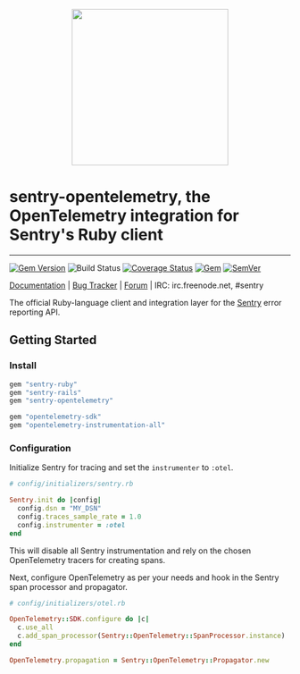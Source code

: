 <p align="center">
  <a href="https://sentry.io" target="_blank" align="center">
    <img src="https://sentry-brand.storage.googleapis.com/sentry-logo-black.png" width="280">
  </a>
  <br>
</p>

# sentry-opentelemetry, the OpenTelemetry integration for Sentry's Ruby client

---


[![Gem Version](https://img.shields.io/gem/v/sentry-opentelemetry.svg)](https://rubygems.org/gems/sentry-opentelemetry)
![Build Status](https://github.com/getsentry/sentry-ruby/actions/workflows/sentry_opentelemetry_test.yml/badge.svg)
[![Coverage Status](https://img.shields.io/codecov/c/github/getsentry/sentry-ruby/master?logo=codecov)](https://codecov.io/gh/getsentry/sentry-ruby/branch/master)
[![Gem](https://img.shields.io/gem/dt/sentry-opentelemetry.svg)](https://rubygems.org/gems/sentry-opentelemetry/)
[![SemVer](https://api.dependabot.com/badges/compatibility_score?dependency-name=sentry-opentelemetry&package-manager=bundler&version-scheme=semver)](https://dependabot.com/compatibility-score.html?dependency-name=sentry-opentelemetry&package-manager=bundler&version-scheme=semver)


[Documentation](https://docs.sentry.io/platforms/ruby/guides/opentelemetry/) | [Bug Tracker](https://github.com/getsentry/sentry-ruby/issues) | [Forum](https://forum.sentry.io/) | IRC: irc.freenode.net, #sentry

The official Ruby-language client and integration layer for the [Sentry](https://github.com/getsentry/sentry) error reporting API.


## Getting Started

### Install

```ruby
gem "sentry-ruby"
gem "sentry-rails"
gem "sentry-opentelemetry"

gem "opentelemetry-sdk"
gem "opentelemetry-instrumentation-all"
```

### Configuration

Initialize Sentry for tracing and set the `instrumenter` to `:otel`.
```ruby
# config/initializers/sentry.rb

Sentry.init do |config|
  config.dsn = "MY_DSN"
  config.traces_sample_rate = 1.0
  config.instrumenter = :otel
end
```

This will disable all Sentry instrumentation and rely on the chosen OpenTelemetry tracers for creating spans.

Next, configure OpenTelemetry as per your needs and hook in the Sentry span processor and propagator.

```ruby
# config/initializers/otel.rb

OpenTelemetry::SDK.configure do |c|
  c.use_all
  c.add_span_processor(Sentry::OpenTelemetry::SpanProcessor.instance)
end

OpenTelemetry.propagation = Sentry::OpenTelemetry::Propagator.new
```

